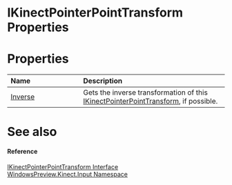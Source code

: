 IKinectPointerPointTransform Properties  
=======================================  

<span id="publicpropertiesSection"></span>

Properties  
==========  

<table>
<colgroup>
<col width="30%" />
<col width="60%" />
</colgroup>
<thead>
<tr class="header">
<th align="left">Name</th>
<th align="left">Description</th>
</tr>
</thead>
<tbody>
<tr class="odd">
<td align="left"><a href="Properties/Inverse_Property.md">Inverse</a></td>
<td align="left">Gets the inverse transformation of this <a href="../IKinectPointerPointTrans.md">IKinectPointerPointTransform</a>, if possible.</td>
</tr>
</tbody>
</table>

<span id="ID4EI"></span>

See also  
========  

<span id="ID4EK"></span>
#### Reference  

[IKinectPointerPointTransform Interface](../IKinectPointerPointTrans.md)  
 [WindowsPreview.Kinect.Input Namespace](../../Kinect.Input.md)  



<!--Please do not edit the data in the comment block below.-->
<!--
TOCTitle : IKinectPointerPointTransform Properties
RLTitle : IKinectPointerPointTransform Properties
KeywordK : IKinectPointerPointTransform interface, properties
KeywordA : Properties.T:WindowsPreview.Kinect.Input.IKinectPointerPointTransform
AssetID : Properties.T:WindowsPreview.Kinect.Input.IKinectPointerPointTransform
Locale : en-us
CommunityContent : 1
TargetOS : Windows
TopicType : kbSyntax
DocSet : K4Wv2
ProjType : K4Wv2Proj
Technology : Kinect for Windows
Product : Kinect for Windows SDK v2
productversion : 20
-->
